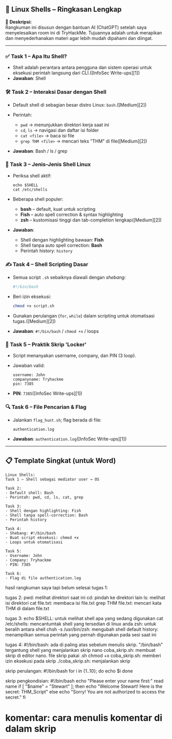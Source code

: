 ## 🐧 Linux Shells – Ringkasan Lengkap

📝 **Deskripsi:**  
Rangkuman ini disusun dengan bantuan AI (ChatGPT) setelah saya menyelesaikan room ini di TryHackMe. Tujuannya adalah untuk merapikan dan menyederhanakan materi agar lebih mudah dipahami dan diingat.

---

### ✅ Task 1 – Apa Itu Shell?

* Shell adalah perantara antara pengguna dan sistem operasi untuk eksekusi perintah langsung dari CLI.([InfoSec Write-ups][1])
* **Jawaban**: Shell

### 🛠️ Task 2 – Interaksi Dasar dengan Shell

* Default shell di sebagian besar distro Linux: `bash`.([Medium][2])
* Perintah:

  * `pwd` → menunjukkan direktori kerja saat ini
  * `cd`, `ls` → navigasi dan daftar isi folder
  * `cat <file>` → baca isi file
  * `grep THM <file>` → mencari teks "THM" di file([Medium][2])
* **Jawaban**: Bash / ls / grep

### 🐚 Task 3 – Jenis-Jenis Shell Linux

* Periksa shell aktif:

  ```
  echo $SHELL
  cat /etc/shells
  ```
* Beberapa shell populer:

  * **bash** – default, kuat untuk scripting
  * **Fish** – auto spell correction & syntax highlighting
  * **zsh** – kustomisasi tinggi dan tab-completion lengkap([Medium][2])
* **Jawaban**:

  * Shell dengan highlighting bawaan: **Fish**
  * Shell tanpa auto spell correction: **Bash**
  * Perintah history: `history`

### ✍️ Task 4 – Shell Scripting Dasar

* Semua script `.sh` sebaiknya diawali dengan *shebang*:

  ```bash
  #!/bin/bash
  ```
* Beri izin eksekusi:

  ```bash
  chmod +x script.sh
  ```
* Gunakan perulangan (`for`, `while`) dalam scripting untuk otomatisasi tugas.([Medium][2])
* **Jawaban**: `#!/bin/bash` / `chmod +x` / loops

### 🔐 Task 5 – Praktik Skrip 'Locker'

* Script menanyakan username, company, dan PIN (3 loop).
* Jawaban valid:

  ```
  username: John  
  companyname: Tryhackme  
  pin: 7385  
  ```
* **PIN**: `7385`([InfoSec Write-ups][1])

### 🔍 Task 6 – File Pencarian & Flag

* Jalankan `flag_hunt.sh`; flag berada di file:

  ```
  authentication.log
  ```
* **Jawaban**: `authentication.log`([InfoSec Write-ups][1])

---

## 📋 Template Singkat (untuk Word)

```
Linux Shells:
Task 1 – Shell sebagai mediator user → OS

Task 2:
- Default shell: Bash
- Perintah: pwd, cd, ls, cat, grep

Task 3:
- Shell dengan highlighting: Fish
- Shell tanpa spell‑correction: Bash
- Perintah history

Task 4:
- Shebang: #!/bin/bash
- Buat script eksekusi: chmod +x
- Loops untuk otomatisasi

Task 5:
- Username: John
- Company: Tryhackme
- PIN: 7385

Task 6:
- Flag di file authentication.log
```

hasil rangkuman saya tapi belum selesai
tugas 1:

tugas 2:
pwd: melihat direktori saat ini
cd: pindah ke direktori lain
ls: melihat isi direktori
cat file.txt: membaca isi file.txt
grep THM file.txt: mencari kata THM di dalam file.txt

tugas 3:
echo $SHELL: untuk melihat shell apa yang sedang digunakan
cat /etc/shells: mencantumtak shell yang tersedian di linux anda
zsh: untuk beralih antara shell
chsh -s /usr/bin/zsh: mengubah shell default
history: menampilkan semua perintah yang pernah digunakan pada sesi saat ini

tugas 4:
#!/bin/bash: ada di paling atas sebelum menulis skrip. "/bin/bash" tergantung shell yang menjalankan skrip
nano coba_skrip.sh: membuat skrip di editor nano. file skrip pakai .sh
chmod +x coba_skrip.sh: memberi izin eksekusi pada skrip
./coba_skrip.sh: menjalankan skrip

skrip perulangan:
#!/bin/bash
for i in {1..10};
do
echo $i
done

skrip pengkondisian:
#!/bin/bash
echo "Please enter your name first:"
read name
if [ "$name" = "Stewart" ]; then
        echo "Welcome Stewart! Here is the secret: THM_Script"
else
        echo "Sorry! You are not authorized to access the secret."
fi

# komentar: cara menulis komentar di dalam skrip
